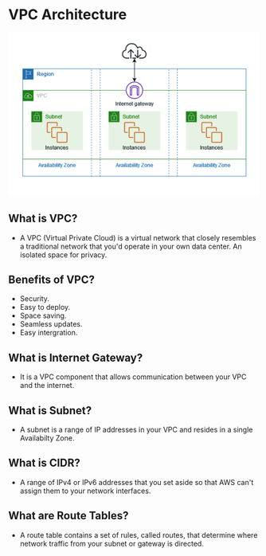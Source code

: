 # VPC Architecture

![Alt text](img/Amazon%20VPC.png)

## What is VPC?

- A VPC (Virtual Private Cloud) is a virtual network that closely resembles a traditional network that you'd operate in your own data center. An isolated space for privacy.

## Benefits of VPC?

- Security.
- Easy to deploy.
- Space saving.
- Seamless updates.
- Easy intergration.

## What is Internet Gateway?

- It is a VPC component that allows communication between your VPC and the internet.

## What is Subnet?

- A subnet is a range of IP addresses in your VPC and resides in a single Availabilty Zone.

## What is CIDR?

- A range of IPv4 or IPv6 addresses that you set aside so that AWS can't assign them to your network interfaces.

## What are Route Tables?

- A route table contains a set of rules, called routes, that determine where network traffic from your subnet or gateway is directed.
